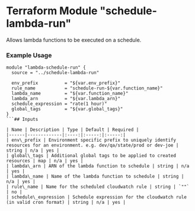 # Terraform Module "schedule-lambda-run"

Allows lambda functions to be executed on a schedule.

### Example Usage

```hcl
module "lambda-schedule-run" {
  source = "../schedule-lambda-run"

  env_prefix          = "${var.env_prefix}"
  rule_name           = "schedule-run-${var.function_name}"
  lambda_name         = "${var.function_name}"
  lambda_arn          = "${var.lambda_arn}"
  schedule_expression = "rate(1 hour)"
  global_tags         = "${var.global_tags}"
}
```## Inputs

| Name | Description | Type | Default | Required |
|------|-------------|:----:|:-----:|:-----:|
| env\_prefix | Environment specific prefix to uniquely identify resources for an environment. e.g. dev/qa/state/prod or dev-joe | string | n/a | yes |
| global\_tags | Additional global tags to be applied to created resources | map | n/a | yes |
| lambda\_arn | ARN of the lambda function to schedule | string | n/a | yes |
| lambda\_name | Name of the lambda function to schedule | string | n/a | yes |
| rule\_name | Name for the scheduled cloudwatch rule | string | `""` | no |
| schedule\_expression | Schedule expression for the cloudwatch rule (in valid cron format) | string | n/a | yes |

